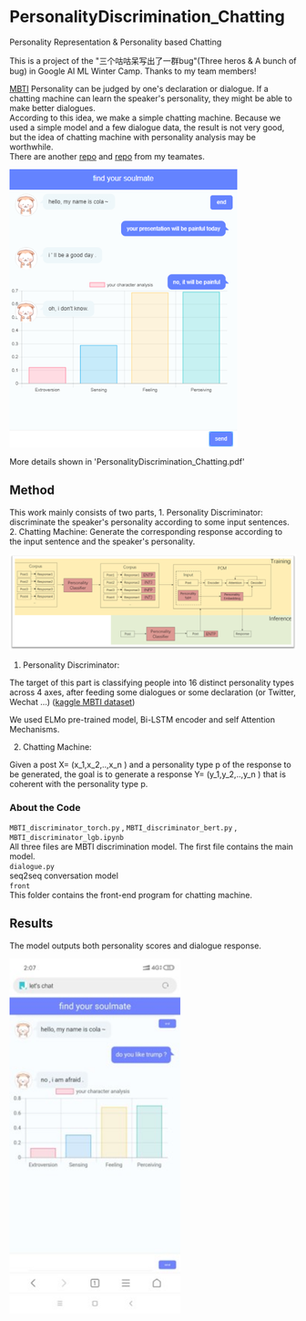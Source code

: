 # PersonalityDiscrimination_Chatting
Personality Representation &amp; Personality based Chatting   

This is a project of the "三个咕咕呆写出了一群bug"(Three heros & A bunch of bug) in Google AI ML Winter Camp. Thanks to my team members!  

[MBTI](https://en.wikipedia.org/wiki/Myers%E2%80%93Briggs_Type_Indicator) Personality can be judged by one's declaration or dialogue.   If a chatting machine can learn the speaker's personality, they might be able to make better dialogues.    
According to this idea, we make a simple chatting machine. Because we used a simple model and a few dialogue data, the result is not very good, but the idea of chatting machine with personality analysis may be worthwhile.     
There are another [repo](https://github.com/xiaotinghe/PCM) and [repo](https://github.com/shuhanfan/Personalize_Chatting_Bot) from my teamates.

<img src="https://github.com/Walleclipse/PersonalityDiscrimination_Chatting/raw/master/demo/chatbot1.png" width="400" >

More details shown in 'PersonalityDiscrimination_Chatting.pdf' 

## Method 

This work mainly consists of two parts, 1. Personality Discriminator: discriminate the speaker's personality according to some input sentences. 2. Chatting Machine: Generate the corresponding response according to the input sentence and the speaker's personality. 

<img src="https://github.com/Walleclipse/PersonalityDiscrimination_Chatting/raw/master/demo/model.png" width="800" >

1. Personality Discriminator:

The target of this part is classifying people into 16 distinct personality types across 4 axes, after feeding some dialogues or some declaration (or Twitter, Wechat …)  ([kaggle MBTI dataset](https://www.kaggle.com/datasnaek/mbti-type))

We used ELMo pre-trained model, Bi-LSTM encoder and self Attention Mechanisms.

2. Chatting Machine:

Given a post X= (x_1,x_2,..,x_n ) and a personality type p of the response
to be generated, the goal is to generate a response Y= (y_1,y_2,..,y_n )
that is coherent with the personality type p.

### About the Code
`MBTI_discriminator_torch.py` ,  `MBTI_discriminator_bert.py` , `MBTI_discriminator_lgb.ipynb`         
All three files are MBTI discrimination model. The first file contains the main model.  
`dialogue.py`     
seq2seq conversation model   
`front`    
This folder contains the front-end program for chatting machine.    

## Results

The model outputs both personality scores and dialogue response.

<img src="https://github.com/Walleclipse/PersonalityDiscrimination_Chatting/raw/master/demo/chatbot2.jpg" width="300" >
